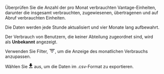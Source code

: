Überprüfen Sie die Anzahl der pro Monat verbrauchten Vantage-Einheiten, darunter die insgesamt verbrauchten, zugewiesenen, übertragenen und auf Abruf verbrauchten Einheiten.

Die Daten werden jede Stunde aktualisiert und vier Monate lang aufbewahrt.

Der Verbrauch von Benutzern, die keiner Abteilung zugeordnet sind, wird als **Unbekannt** angezeigt.

Verwenden Sie Filter, ![FilterIcon.png](../Images/FilterIcon.png), um die Anzeige des monatlichen Verbrauchs anzupassen.

Wählen Sie ![ConsumptionExport.png](../Images/ConsumptionExport.png) aus, um die Daten im .csv-Format zu exportieren.
